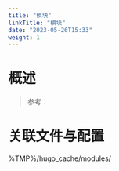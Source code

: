 ```yaml
---
title: "模块"
linkTitle: "模块"
date: "2023-05-26T15:33"
weight: 1
---
```


# 概述

> 参考：

# 关联文件与配置

%TMP%/hugo_cache/modules/